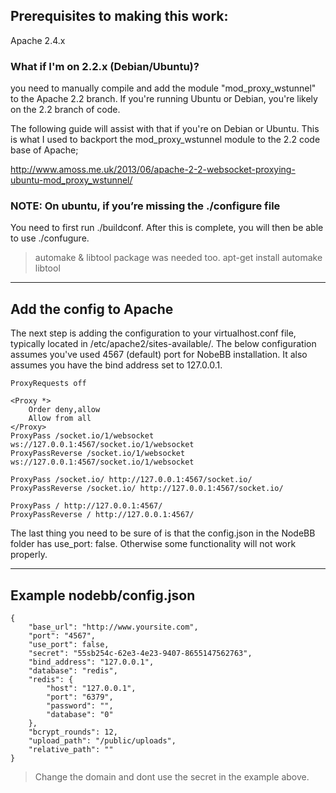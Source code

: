 ## Prerequisites to making this work:
Apache 2.4.x

### What if I'm on 2.2.x (Debian/Ubuntu)?

you need to manually compile and add the module "mod_proxy_wstunnel" to the Apache 2.2 branch. If you're running Ubuntu or Debian, you're likely on the 2.2 branch of code.

The following guide will assist with that if you're on Debian or Ubuntu. This is what I used to backport the mod_proxy_wstunnel module to the 2.2 code base of Apache;

http://www.amoss.me.uk/2013/06/apache-2-2-websocket-proxying-ubuntu-mod_proxy_wstunnel/

### NOTE: On ubuntu, if you’re missing the ./configure file
You need to first run ./buildconf. After this is complete, you will then be able to use ./confugure.

>automake & libtool package was needed too.
>apt-get install automake libtool

****
## Add the config to Apache

The next step is adding the configuration to your virtualhost.conf file, typically located in /etc/apache2/sites-available/. The below configuration assumes you've used 4567 (default) port for NobeBB installation. It also assumes you have the bind address set to 127.0.0.1.

    ProxyRequests off

    <Proxy *>
        Order deny,allow
        Allow from all
    </Proxy>
    ProxyPass /socket.io/1/websocket ws://127.0.0.1:4567/socket.io/1/websocket
    ProxyPassReverse /socket.io/1/websocket ws://127.0.0.1:4567/socket.io/1/websocket

    ProxyPass /socket.io/ http://127.0.0.1:4567/socket.io/
    ProxyPassReverse /socket.io/ http://127.0.0.1:4567/socket.io/

    ProxyPass / http://127.0.0.1:4567/
    ProxyPassReverse / http://127.0.0.1:4567/


The last thing you need to be sure of is that the config.json in the NodeBB folder has use_port: false. Otherwise some functionality will not work properly.

****
## Example nodebb/config.json

    {
        "base_url": "http://www.yoursite.com",
        "port": "4567",
        "use_port": false,
        "secret": "55sb254c-62e3-4e23-9407-8655147562763",
        "bind_address": "127.0.0.1",
        "database": "redis",
        "redis": {
            "host": "127.0.0.1",
            "port": "6379",
            "password": "",
            "database": "0"
        },
        "bcrypt_rounds": 12,
        "upload_path": "/public/uploads",
        "relative_path": ""
    }

>Change the domain and dont use the secret in the example above.